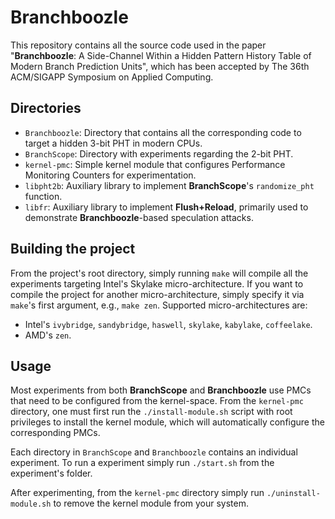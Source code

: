 # Branchboozle

This repository contains all the source code used in the paper "**Branchboozle**: A Side-Channel Within a Hidden Pattern History Table of Modern Branch Prediction Units", which has been accepted by The 36th ACM/SIGAPP Symposium on Applied Computing.


## Directories
- `Branchboozle`: Directory that contains all the corresponding code to target a hidden 3-bit PHT in modern CPUs.
- `BranchScope`: Directory with experiments regarding the 2-bit PHT.
- `kernel-pmc`: Simple kernel module that configures Performance Monitoring Counters for experimentation.
- `libpht2b`:  Auxiliary library to implement **BranchScope**'s `randomize_pht` function.
- `libfr`: Auxiliary library to implement **Flush+Reload**, primarily used to demonstrate **Branchboozle**-based speculation attacks.

## Building the project

From the project's root directory, simply running `make` will compile all the experiments targeting Intel's Skylake micro-architecture. If you want to compile the project for another micro-architecture, simply specify it via `make`'s first argument, e.g., `make zen`. Supported micro-architectures are:
- Intel's `ivybridge`, `sandybridge`, `haswell`, `skylake`, `kabylake`, `coffeelake`.
- AMD's `zen`.

## Usage

Most experiments from both **BranchScope** and **Branchboozle** use PMCs that need to be configured from the kernel-space. From the `kernel-pmc` directory, one must first run the `./install-module.sh` script with root privileges to install the kernel module, which will automatically configure the corresponding PMCs.

Each directory in `BranchScope` and `Branchboozle` contains an individual experiment. To run a experiment simply run `./start.sh` from the experiment's folder.

After experimenting, from the `kernel-pmc` directory simply run `./uninstall-module.sh` to remove the kernel module from your system.
